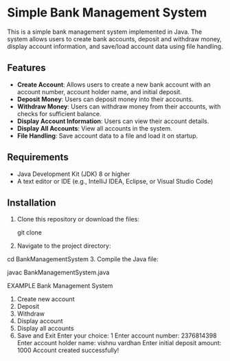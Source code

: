 # Simple Bank Management System

This is a simple bank management system implemented in Java. The system allows users to create bank accounts, deposit and withdraw money, display account information, and save/load account data using file handling.

## Features

- **Create Account**: Allows users to create a new bank account with an account number, account holder name, and initial deposit.
- **Deposit Money**: Users can deposit money into their accounts.
- **Withdraw Money**: Users can withdraw money from their accounts, with checks for sufficient balance.
- **Display Account Information**: Users can view their account details.
- **Display All Accounts**: View all accounts in the system.
- **File Handling**: Save account data to a file and load it on startup.

## Requirements

- Java Development Kit (JDK) 8 or higher
- A text editor or IDE (e.g., IntelliJ IDEA, Eclipse, or Visual Studio Code)

## Installation

1. Clone this repository or download the files:

   git clone <repository-url>

2. Navigate to the project directory:

cd BankManagementSystem
3. Compile the Java file:

javac BankManagementSystem.java

EXAMPLE
Bank Management System
1. Create new account
2. Deposit
3. Withdraw
4. Display account
5. Display all accounts
6. Save and Exit
Enter your choice: 1
Enter account number: 2376814398
Enter account holder name: vishnu vardhan
Enter initial deposit amount: 1000
Account created successfully!
